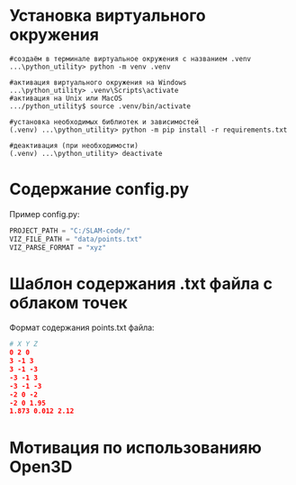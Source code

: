 # Установка виртуального окружения
```shell
#создаём в терминале виртуальное окружения с названием .venv
...\python_utility> python -m venv .venv

#активация виртуального окружения на Windows
...\python_utility> .venv\Scripts\activate
#активация на Unix или MacOS
.../python_utility$ source .venv/bin/activate

#установка необходимых библиотек и зависимостей
(.venv) ...\python_utility> python -m pip install -r requirements.txt

#деактивация (при необходимости)
(.venv) ...\python_utility> deactivate
```

# Содержание config.py
Пример config.py:
```python
PROJECT_PATH = "C:/SLAM-code/"
VIZ_FILE_PATH = "data/points.txt"
VIZ_PARSE_FORMAT = "xyz"
```

# Шаблон содержания .txt файла с облаком точек
Формат содержания points.txt файла:
```CMake
# X Y Z
0 2 0
3 -1 3
3 -1 -3
-3 -1 3
-3 -1 -3
-2 0 -2
-2 0 1.95
1.873 0.012 2.12
```

# Мотивация по использованияю Open3D
